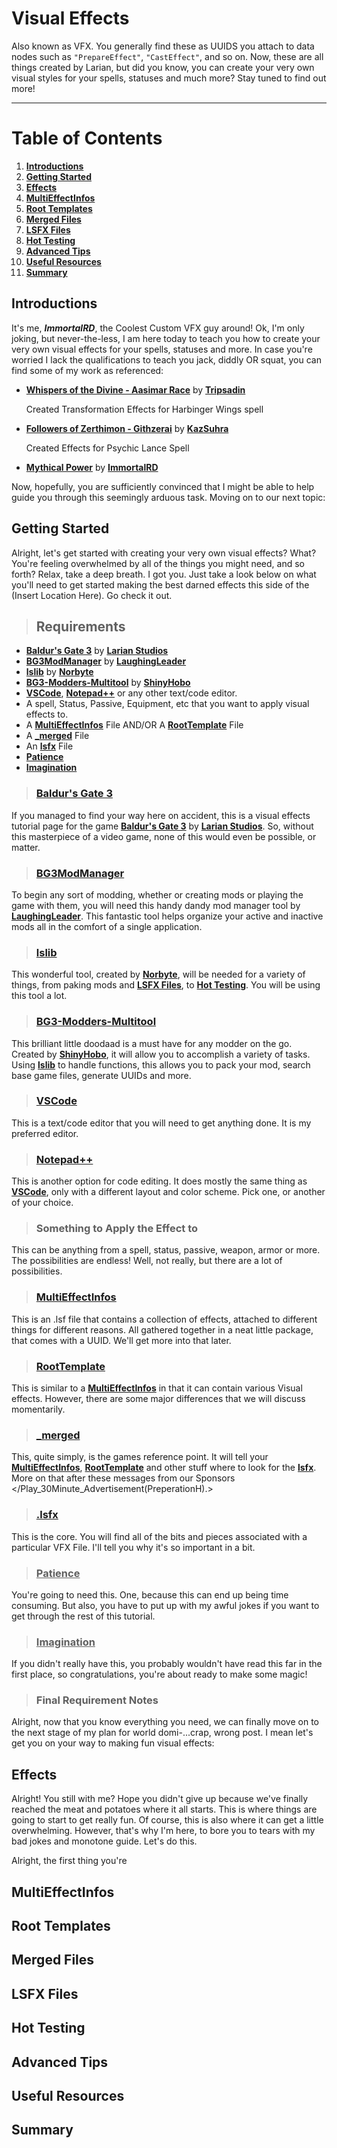 # **Visual Effects** <!-- omit from toc -->
Also known as VFX. You generally find these as UUIDS you attach to data nodes such as `"PrepareEffect"`, `"CastEffect"`, and so on. Now, these are all things created by Larian, but did you know, you can create your very own visual styles for your spells, statuses and much more? Stay tuned  to find out more!

***
# **Table of Contents** <!-- omit from toc -->
1. [**Introductions**](#introductions)
2. [**Getting Started**](#getting-started)
3. [**Effects**](#effects)
4. [**MultiEffectInfos**](#multieffectinfos)
5. [**Root Templates**](#root-templates)
6. [**Merged Files**](#merged-files)
7. [**LSFX Files**](#lsfx-files)
8. [**Hot Testing**](#hot-testing)
9. [**Advanced Tips**](#advanced-tips)
10. [**Useful Resources**](#useful-resources)
11. [**Summary**](#summary)


## **Introductions**
It's me, ***ImmortalRD***, the Coolest Custom VFX guy around! Ok, I'm only joking, but never-the-less, I am here today to teach you how to create your very own visual effects for your spells, statuses and more. In case you're worried I lack the qualifications to teach you jack, diddly OR squat, you can find some of my work as referenced:
- [**Whispers of the Divine - Aasimar Race**](https://www.nexusmods.com/baldursgate3/mods/4159/) by [**Tripsadin**](https://www.nexusmods.com/baldursgate3/users/121922323)

    Created Transformation Effects for Harbinger Wings spell
- [**Followers of Zerthimon - Githzerai**](https://www.nexusmods.com/baldursgate3/mods/3460) by [**KazSuhra**](https://www.nexusmods.com/baldursgate3/users/129454108)

    Created Effects for Psychic Lance Spell

- [**Mythical Power**](https://www.nexusmods.com/baldursgate3/mods/4095?tab=posts) by [**ImmortalRD**](https://www.nexusmods.com/users/1601537)

Now, hopefully, you are sufficiently convinced that I might be able to help guide you through this seemingly arduous task. Moving on to our next topic:

## **Getting Started**
Alright, let's get started with creating your very own visual effects? What? You're feeling overwhelmed by all of the things you might need, and so forth? Relax, take a deep breath. I got you. Just take a look below on what you'll need to get started making the best darned effects this side of the (Insert Location Here). Go check it out.
>## **Requirements**
*   [**Baldur's Gate 3**](https://baldursgate3.game/) by [**Larian Studios**](https://larian.com/)
*   [**BG3ModManager**](https://github.com/LaughingLeader/BG3ModManager) by [**LaughingLeader**](https://github.com/LaughingLeader)
*   [**lslib**](https://github.com/Norbyte/lslib/releases) by [**Norbyte**](https://github.com/Norbyte)
*   [**BG3-Modders-Multitool**](https://github.com/ShinyHobo/BG3-Modders-Multitool) by [**ShinyHobo**](https://github.com/ShinyHobo)
*   [**VSCode**](https://code.visualstudio.com/), [**Notepad++**](https://notepad-plus-plus.org/) or any other text/code editor.
*   A spell, Status, Passive, Equipment, etc that you want to apply visual effects to.
*   A [**MultiEffectInfos**](#multieffectinfos) File AND/OR  A [**RootTemplate**](#root-templates) File
*   A [**_merged**](#merged-files) File
*   An [**lsfx**](#lsfx-files) File
*   <ins>**Patience**</ins>
*   <ins>**Imagination**</ins>
>### [**Baldur's Gate 3**](https://baldursgate3.game/)
If you managed to find your way here on accident, this is a visual effects tutorial page for the game [**Baldur's Gate 3**](https://baldursgate3.game/) by [**Larian Studios**](https://larian.com/). So, without this masterpiece of a video game, none of this would even be possible, or matter.
>### [**BG3ModManager**](https://github.com/LaughingLeader/BG3ModManager)
To begin any sort of modding, whether or creating mods or playing the game with them, you will need this handy dandy mod manager tool by [**LaughingLeader**](https://github.com/LaughingLeader). This fantastic tool helps organize your active and inactive mods all in the comfort of a single application.
>### [**lslib**](https://github.com/Norbyte/lslib/releases)
This wonderful tool, created by [**Norbyte**](https://github.com/Norbyte), will be needed for a variety of things, from paking mods and  [**LSFX Files**](#lsfx-files), to [**Hot Testing**](#hot-testing). You will be using this tool a lot.
>### [**BG3-Modders-Multitool**](https://github.com/ShinyHobo/BG3-Modders-Multitool)
This brilliant little doodaad is a must have for any modder on the go. Created by [**ShinyHobo**](ShinyHobo), it will allow you to accomplish a variety of tasks. Using  [**lslib**](https://github.com/Norbyte/lslib/releases) to handle functions, this allows you to pack your mod, search base game files, generate UUIDs and more.
>### [**VSCode**](https://code.visualstudio.com/)
This is a text/code editor that you will need to get anything done. It is my preferred editor.
>### [**Notepad++**](https://notepad-plus-plus.org/)
This is another option for code editing. It does mostly the same thing as [**VSCode**](https://code.visualstudio.com/), only with a different layout and color scheme. Pick one, or another of your choice.
>### **Something to Apply the Effect to**
This can be anything from a spell, status, passive, weapon, armor or more. The possibilities are endless! Well, not really, but there are a lot of possibilities.
>### [**MultiEffectInfos**](#multieffectinfos)
This is an .lsf file that contains a collection of effects, attached to different things for different reasons. All gathered together in a neat little package, that comes with a UUID. We'll get more into that later.
>### [**RootTemplate**](#root-templates)
This is similar to a [**MultiEffectInfos**](#multieffectinfos) in that it can contain various Visual effects. However, there are some major differences that we will discuss momentarily.
>### [**_merged**](#merged-files)
This, quite simply, is the games reference point. It will tell your [**MultiEffectInfos**](#multieffectinfos), [**RootTemplate**](#root-templates) and other stuff where to look for the [**lsfx**](#lsfx-files). More on that after these messages from our Sponsors </Play_30Minute_Advertisement(PreperationH).>
>### [**.lsfx**](#lsfx-files)
This is the core. You will find all of the bits and pieces associated with a particular VFX File. I'll tell you why it's so important in a bit.
>### <ins>**Patience**</ins>
You're going to need this. One, because this can end up being time consuming. But also, you have to put up with my awful jokes if you want to get through the rest of this tutorial.
>### <ins>**Imagination**</ins>
If you didn't really have this, you probably wouldn't have read this far in the first place, so congratulations, you're about ready to make some magic!
>### **Final Requirement Notes**
Alright, now that you know everything you need, we can finally move on to the next stage of my plan for world domi-...crap, wrong post. I mean let's get you on your way to making fun visual effects:
## **Effects**
Alright! You still with me? Hope you didn't give up because we've finally reached the meat and potatoes where it all starts. This is where things are going to start to get really fun. Of course, this is also where it can get a little overwhelming. However, that's why I'm here, to bore you to tears with my bad jokes and monotone guide. Let's do this.

Alright, the first thing you're 
## **MultiEffectInfos**
## **Root Templates**
## **Merged Files**
## **LSFX Files**
## **Hot Testing**
## **Advanced Tips**
## **Useful Resources**
## **Summary**